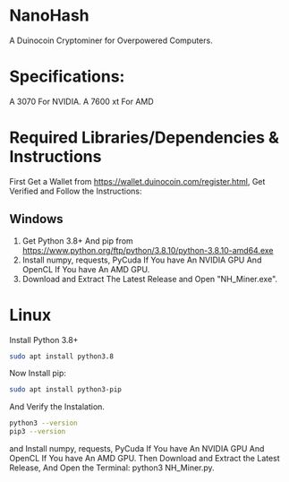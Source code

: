 # NanoHash
A Duinocoin Cryptominer for Overpowered Computers.

# Specifications:
A 3070 For NVIDIA.
A 7600 xt For AMD

# Required Libraries/Dependencies & Instructions
First Get a Wallet from https://wallet.duinocoin.com/register.html, Get Verified and Follow the Instructions:
## Windows
1. Get Python 3.8+ And pip from https://www.python.org/ftp/python/3.8.10/python-3.8.10-amd64.exe
2. Install numpy, requests, PyCuda If You have An NVIDIA GPU And OpenCL If You have An AMD GPU.
3. Download and Extract The Latest Release and Open "NH_Miner.exe".

# Linux
Install Python 3.8+
```bash
sudo apt install python3.8
```

Now Install pip:
```bash
sudo apt install python3-pip
```
And Verify the Instalation.
```bash
python3 --version
pip3 --version
```
and Install numpy, requests, PyCuda If You have An NVIDIA GPU And OpenCL If You have An AMD GPU.
Then Download and Extract the Latest Release, And Open the Terminal:
python3 NH_Miner.py.
